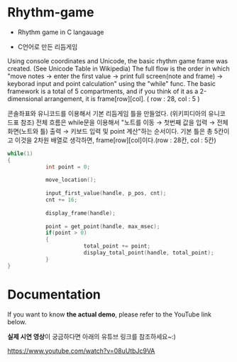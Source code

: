 # Rhythm-game
* Rhythm game in C langauage    

* C언어로 만든 리듬게임      

            
Using console coordinates and Unicode, the basic rhythm game frame was created. (See Unicode Table in Wikipedia)
The full flow is the order in which "move notes → enter the first value → print full screen(note and frame) →  keyborad input and point calculation" using the "while" func.
The basic framework is a total of 5 compartments, and if you think of it as a 2-dimensional arrangement, it is frame[row][col]. ( row : 28, col : 5 )

콘솔좌표와 유니코드를 이용해서 기본 리듬게임 틀을 만들었다. (위키피디아의 유니코드표 참조)
전체 흐름은 while문을 이용해서 "노트를 이동 → 첫번째 값을 입력 → 전체 화면(노트와 틀) 출력 → 키보드 입력 및 point 계산"하는 순서이다.
기본 틀은 총 5칸이고 이것을 2차원 배열로 생각하면, frame[row][col]이다.(row : 28칸, col : 5칸)


```C
while(1)
{
            int point = 0;
                       
            move_location();
            
            input_first_value(handle, p_pos, cnt);
            cnt += 16;
            
            display_frame(handle);
            
            point = get_point(handle, max_msec);
            if(point > 0)
            {
                        total_point += point;
                        display_total_point(handle, total_point);
            }
}
```



# Documentation

If you want to know **the actual demo**, please refer to the YouTube link below.

**실제 시연 영상**이 궁금하다면 아래의 유튜브 링크를 참조하세요~:)

https://www.youtube.com/watch?v=08uUtbJc9VA
